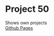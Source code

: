 # Project 50

Shows own projects<br>
<a href = "https://rdaneelolivaw42.github.io/Project_50/">Github Pages</a>
